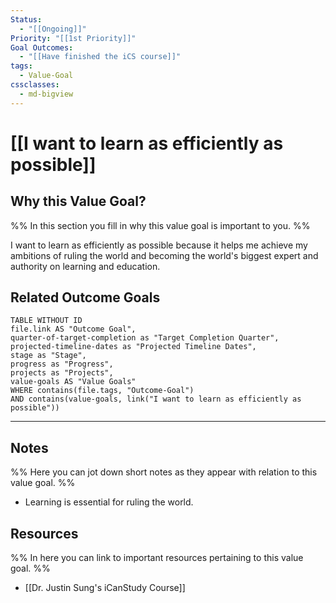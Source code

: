 ```yaml
---
Status:
  - "[[Ongoing]]"
Priority: "[[1st Priority]]"
Goal Outcomes:
  - "[[Have finished the iCS course]]"
tags:
  - Value-Goal
cssclasses:
  - md-bigview
---
```

# [[I want to learn as efficiently as possible]]

## Why this Value Goal?
%% In this section you fill in why this value goal is important to you. %%

I want to learn as efficiently as possible because it helps me achieve my ambitions of ruling the world and becoming the world's biggest expert and authority on learning and education.

## Related Outcome Goals
```dataview
TABLE WITHOUT ID 
file.link AS "Outcome Goal",
quarter-of-target-completion as "Target Completion Quarter",
projected-timeline-dates as "Projected Timeline Dates",
stage as "Stage",
progress as "Progress",
projects as "Projects",
value-goals AS "Value Goals"
WHERE contains(file.tags, "Outcome-Goal")
AND contains(value-goals, link("I want to learn as efficiently as possible"))
```

---

## Notes
%% Here you can jot down short notes as they appear with relation to this value goal. %%
- Learning is essential for ruling the world.

## Resources
%% In here you can link to important resources pertaining to this value goal. %%
- [[Dr. Justin Sung's iCanStudy Course]]
